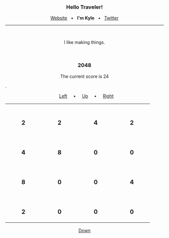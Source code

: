 <h3 align="center">Hello Traveler!</h3>

<p align="center">
  <a href="https://kyledenief.me">Website</a>
  &nbsp;&nbsp;•&nbsp;&nbsp;
  <b>I'm Kyle</b>
  &nbsp;&nbsp;•&nbsp;&nbsp;
  <a href="https://x.com/ky421_">Twitter</a>
</p>

<hr>
</br>

<p align="center">I like making things.</p>

</br>

<h3 align="center">2048</h3>
<p align="center">
  The current score is 24 
  
  .
  
</p>

<p align="center">
  &nbsp;&nbsp;
  <a href="http://127.0.0.1:5000/click/3">Left</a>
  &nbsp;&nbsp;&nbsp;&nbsp;•&nbsp;&nbsp;&nbsp;&nbsp;
  <a href="http://127.0.0.1:5000/click/1">Up</a>
  &nbsp;&nbsp;&nbsp;&nbsp;•&nbsp;&nbsp;&nbsp;&nbsp;
  <a href="http://127.0.0.1:5000/click/4">Right</a>
</p>

<table align="center">

<tr>

<td align="center">
  </br>
  <h3>2</a>
  </br>
  <img width="99" height="0">
</td>

<td align="center">
  </br>
  <h3>2</a>
  </br>
  <img width="99" height="0">
</td>

<td align="center">
  </br>
  <h3>4</a>
  </br>
  <img width="99" height="0">
</td>

<td align="center">
  </br>
  <h3>2</a>
  </br>
  <img width="99" height="0">
</td>

</tr>

<tr>

<td align="center">
  </br>
  <h3>4</a>
  </br>
  <img width="99" height="0">
</td>

<td align="center">
  </br>
  <h3>8</a>
  </br>
  <img width="99" height="0">
</td>

<td align="center">
  </br>
  <h3>0</a>
  </br>
  <img width="99" height="0">
</td>

<td align="center">
  </br>
  <h3>0</a>
  </br>
  <img width="99" height="0">
</td>

</tr>

<tr>

<td align="center">
  </br>
  <h3>8</a>
  </br>
  <img width="99" height="0">
</td>

<td align="center">
  </br>
  <h3>0</a>
  </br>
  <img width="99" height="0">
</td>

<td align="center">
  </br>
  <h3>0</a>
  </br>
  <img width="99" height="0">
</td>

<td align="center">
  </br>
  <h3>4</a>
  </br>
  <img width="99" height="0">
</td>

</tr>

<tr>

<td align="center">
  </br>
  <h3>2</a>
  </br>
  <img width="99" height="0">
</td>

<td align="center">
  </br>
  <h3>0</a>
  </br>
  <img width="99" height="0">
</td>

<td align="center">
  </br>
  <h3>0</a>
  </br>
  <img width="99" height="0">
</td>

<td align="center">
  </br>
  <h3>0</a>
  </br>
  <img width="99" height="0">
</td>

</tr>

</table>

<p align="center"><a href="http://127.0.0.1:5000/click/2">Down</a></p>